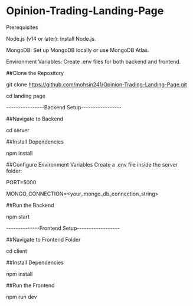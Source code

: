 # Opinion-Trading-Landing-Page

Prerequisites 


Node.js (v14 or later): Install Node.js.

MongoDB: Set up MongoDB locally or use MongoDB Atlas.

Environment Variables: Create .env files for both backend and frontend.



##Clone the Repository

git clone https://github.com/mohsin241/Opinion-Trading-Landing-Page.git

cd landing page



----------------Backend Setup-----------------

##Navigate to Backend

cd server



##Install Dependencies

npm install



##Configure Environment Variables Create a .env file inside the server folder:

PORT=5000

MONGO_CONNECTION=<your_mongo_db_connection_string>



##Run the Backend

npm start




--------------Frontend Setup------------------


##Navigate to Frontend Folder

cd client



##Install Dependencies

npm install


##Run the Frontend

npm run dev

